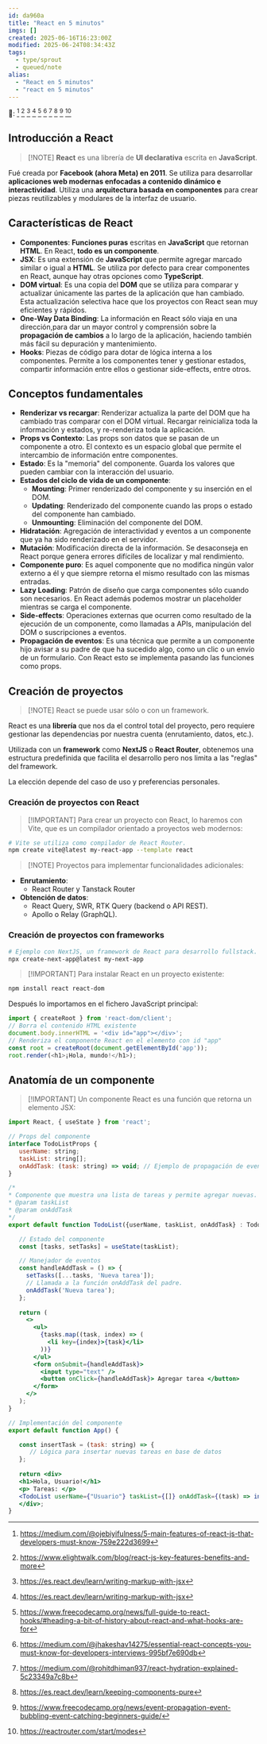 ```yaml
---
id: da960a
title: "React en 5 minutos"
imgs: []
created: 2025-06-16T16:23:00Z
modified: 2025-06-24T08:34:43Z
tags: 
  - type/sprout
  - queued/note
alias:
  - "React en 5 minutos"
  - "react en 5 minutos"
---
```


: [^ref1] [^ref2] [^ref3] [^ref4] [^ref5] [^ref6] [^ref7] [^ref8] [^ref9] [^ref10]

## Introducción a React

> [!NOTE] **React** es una librería de **UI declarativa** escrita en **JavaScript**.

Fué creada por **Facebook (ahora Meta) en 2011**. Se utiliza para desarrollar **aplicaciones web modernas enfocadas a contenido dinámico e interactividad**. Utiliza una **arquitectura basada en componentes** para crear piezas reutilizables y modulares de la interfaz de usuario.

## Características de React

- **Componentes**: **Funciones puras** escritas en **JavaScript** que retornan **HTML**. En React, **todo es un componente**.
- **JSX**: Es una extensión de **JavaScript** que permite agregar marcado similar o igual a **HTML**. Se utiliza por defecto para crear componentes en React, aunque hay otras opciones como **TypeScript**.
- **DOM virtual**: Es una copia del **DOM** que se utiliza para comparar y actualizar únicamente las partes de la aplicación que han cambiado. Esta actualización selectiva hace que los proyectos con React sean muy eficientes y rápidos.
- **One-Way Data Binding**: La información en React sólo viaja en una dirección,para dar un mayor control y comprensión sobre la **propagación de cambios** a lo largo de la aplicación, haciendo también más fácil su depuración y mantenimiento.
- **Hooks**: Piezas de código para dotar de lógica interna a los componentes. Permite a los componentes tener y gestionar estados, compartir información entre ellos o gestionar side-effects, entre otros.

## Conceptos fundamentales

- **Renderizar vs recargar**: Renderizar actualiza la parte del DOM que ha cambiado tras comparar con el DOM virtual. Recargar reinicializa toda la información y estados, y re-renderiza toda la aplicación.
- **Props vs Contexto**: Las props son datos que se pasan de un componente a otro. El contexto es un espacio global que permite el intercambio de información entre componentes.
- **Estado**: Es la "memoria" del componente. Guarda los valores que pueden cambiar con la interacción del usuario.
- **Estados del ciclo de vida de un componente**:
  - **Mounting**: Primer renderizado del componente y su inserción en el DOM.
  - **Updating**: Renderizado del componente cuando las props o estado del componente han cambiado.
  - **Unmounting**: Eliminación del componente del DOM.
- **Hidratación**: Agregación de interactividad y eventos a un componente que ya ha sido renderizado en el servidor.
- **Mutación**: Modificación directa de la información. Se desaconseja en React porque genera errores difíciles de localizar y mal rendimiento.
- **Componente puro**: Es aquel componente que no modifica ningún valor externo a él y que siempre retorna el mismo resultado con las mismas entradas.
- **Lazy Loading**: Patrón de diseño que carga componentes sólo cuando son necesarios. En React además podemos mostrar un placeholder mientras se carga el componente.
- **Side-effects**: Operaciones externas que ocurren como resultado de la ejecución de un componente, como llamadas a APIs, manipulación del DOM o suscripciones a eventos.
- **Propagación de eventos**: Es una técnica que permite a un componente hijo avisar a su padre de que ha sucedido algo, como un clic o un envío de un formulario. Con React esto se implementa pasando las funciones como props.

## Creación de proyectos

> [!NOTE] React se puede usar sólo o con un framework.

React es una **librería** que nos da el control total del proyecto, pero requiere gestionar las dependencias por nuestra cuenta (enrutamiento, datos, etc.).

Utilizada con un **framework** como **NextJS** o **React Router**, obtenemos una estructura predefinida que facilita el desarrollo pero nos limita a las "reglas" del framework.

La elección depende del caso de uso y preferencias personales.

### Creación de proyectos con React

> [!IMPORTANT] Para crear un proyecto con React, lo haremos con Vite, que es un compilador orientado a proyectos web modernos:

```bash
# Vite se utiliza como compilador de React Router.
npm create vite@latest my-react-app --template react
```

> [!NOTE] Proyectos para implementar funcionalidades adicionales:

- **Enrutamiento**:
  - React Router y Tanstack Router
- **Obtención de datos**:
  - React Query, SWR, RTK Query (backend o API REST).
  - Apollo o Relay (GraphQL).

### Creación de proyectos con frameworks

```bash
# Ejemplo con NextJS, un framework de React para desarrollo fullstack.
npx create-next-app@latest my-next-app
```

> [!IMPORTANT] Para instalar React en un proyecto existente:

```bash
npm install react react-dom
```

Después lo importamos en el fichero JavaScript principal:

```js
import { createRoot } from 'react-dom/client';
// Borra el contenido HTML existente
document.body.innerHTML = '<div id="app"></div>';
// Renderiza el componente React en el elemento con id "app"
const root = createRoot(document.getElementById('app'));
root.render(<h1>¡Hola, mundo!</h1>);
```

## Anatomía de un componente

> [!IMPORTANT] Un componente React es una función que retorna un elemento JSX:

```jsx
import React, { useState } from 'react';

// Props del componente
interface TodoListProps {
   userName: string;
   taskList: string[];
   onAddTask: (task: string) => void; // Ejemplo de propagación de eventos
}

/*
* Componente que muestra una lista de tareas y permite agregar nuevas.
* @param taskList 
* @param onAddTask 
*/
export default function TodoList({userName, taskList, onAddTask} : TodoListProps) {

   // Estado del componente
   const [tasks, setTasks] = useState(taskList);

   // Manejador de eventos
   const handleAddTask = () => {
     setTasks([...tasks, 'Nueva tarea']);
     // Llamada a la función onAddTask del padre.
     onAddTask('Nueva tarea');
   };
   
   return (
     <>
       <ul>
         {tasks.map((task, index) => (
           <li key={index}>{task}</li>
         ))}
       </ul>
       <form onSubmit={handleAddTask}>
         <input type="text" />
         <button onClick={handleAddTask}> Agregar tarea </button>
       </form>
     </>
   );
}

// Implementación del componente
export default function App() {

   const insertTask = (task: string) => {
      // Lógica para insertar nuevas tareas en base de datos
   };
  
   return <div>
   <h1>Hola, Usuario!</h1>
   <p> Tareas: </p>
   <TodoList userName={"Usuario"} taskList={[]} onAddTask={(task) => insertTask(task)} />
   </div>;
}
```

[^ref1]: <https://medium.com/@ojebiyifulness/5-main-features-of-react-js-that-developers-must-know-759e222d3699>
[^ref2]: <https://www.elightwalk.com/blog/react-js-key-features-benefits-and-more>
[^ref3]: <https://es.react.dev/learn/writing-markup-with-jsx>
[^ref4]: <https://es.react.dev/learn/writing-markup-with-jsx>
[^ref5]: <https://www.freecodecamp.org/news/full-guide-to-react-hooks/#heading-a-bit-of-history-about-react-and-what-hooks-are-for>
[^ref6]: <https://medium.com/@jhakeshav14275/essential-react-concepts-you-must-know-for-developers-interviews-995bf7e690db>
[^ref7]: <https://medium.com/@rohitdhiman937/react-hydration-explained-5c23349a7c8b>
[^ref8]: <https://es.react.dev/learn/keeping-components-pure>
[^ref9]: <https://www.freecodecamp.org/news/event-propagation-event-bubbling-event-catching-beginners-guide/>
[^ref10]:<https://reactrouter.com/start/modes>
